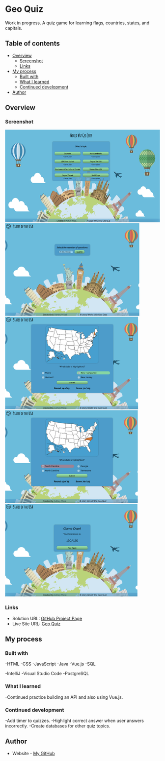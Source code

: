 # Geo Quiz

Work in progress. A quiz game for learning flags, countries, states, and capitals.

## Table of contents

- [Overview](#overview)
  - [Screenshot](#screenshot)
  - [Links](#links)
- [My process](#my-process)
  - [Built with](#built-with)
  - [What I learned](#what-i-learned)
  - [Continued development](#continued-development)
- [Author](#author)

## Overview

### Screenshot

[<img src="client/public/screenshots/main-page-screenshot.png" height="300"/>]()
[<img src="client/public/screenshots/quiz-selector-screenshot.png" height="300"/>]()
[<img src="client/public/screenshots/correct-answer-screenshot.png" height="300"/>]()
[<img src="client/public/screenshots/wrong-answer-screenshot.png" height="300"/>]()
[<img src="client/public/screenshots/game-end-screenshot.png" height="300"/>]()

### Links

- Solution URL: [GitHub Project Page](https://github.com/micamash/geo-quiz)
- Live Site URL: [Geo Quiz]()

## My process

### Built with

-HTML
-CSS
-JavaScript
-Java
-Vue.js
-SQL

-IntelliJ
-Visual Studio Code
-PostgreSQL

### What I learned

-Continued practice building an API and also using Vue.js.

### Continued development

-Add timer to quizzes.
-Highlight correct answer when user answers incorrectly.
-Create databases for other quiz topics.

## Author

- Website - [My GitHub](https://github.com/micamash)
